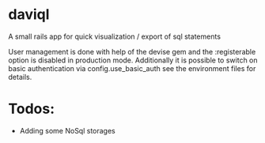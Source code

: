 daviql
======

A small rails app for quick visualization / export of sql statements

User management is done with help of the devise gem and the :registerable option is disabled in production mode. 
Additionally it is possible to switch on basic authentication via config.use_basic_auth see the environment files for details.


Todos:
======

 * Adding some NoSql storages
